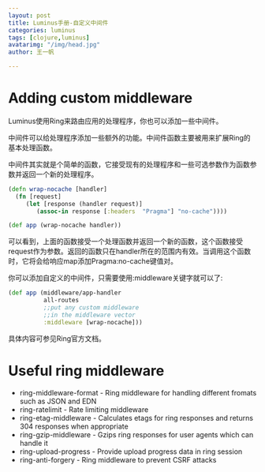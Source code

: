 ```yaml
---
layout: post
title: Luminus手册-自定义中间件
categories: luminus
tags: [clojure,luminus]
avatarimg: "/img/head.jpg"
author: 王一帆

---
```


Adding custom middleware
========================

Luminus使用Ring来路由应用的处理程序，你也可以添加一些中间件。

中间件可以给处理程序添加一些额外的功能。中间件函数主要被用来扩展Ring的基本处理函数。

中间件其实就是个简单的函数，它接受现有的处理程序和一些可选参数作为函数参数并返回一个新的处理程序。

```clojure
(defn wrap-nocache [handler]
  (fn [request]
     (let [response (handler request)]
        (assoc-in response [:headers  "Pragma"] "no-cache"))))

(def app (wrap-nocache handler))
```

可以看到，上面的函数接受一个处理函数并返回一个新的函数，这个函数接受request作为参数。返回的函数只在handler所在的范围内有效。当调用这个函数时，它将会给响应map添加Pragma:no-cache键值对。

你可以添加自定义的中间件，只需要使用:middleware关键字就可以了:

```clojure
(def app (middleware/app-handler
          all-routes
          ;;put any custom middleware
          ;;in the middleware vector
          :middleware [wrap-nocache]))
```

具体内容可参见Ring官方文档。

<!-- more -->

Useful ring middleware
======================

-   ring-middleware-format - Ring middleware for handling different fromats such as JSON and EDN
-   ring-ratelimit - Rate limiting middleware
-   ring-etag-middleware - Calculates etags for ring responses and returns 304 responses when appropriate
-   ring-gzip-middleware - Gzips ring responses for user agents which can handle it
-   ring-upload-progress - Provide upload progress data in ring session
-   ring-anti-forgery - Ring middleware to prevent CSRF attacks

